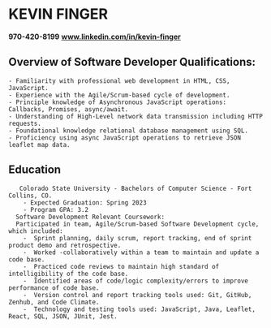 # KEVIN FINGER 
**970-420-8199**
**www.linkedin.com/in/kevin-finger**

## Overview of Software Developer Qualifications:
	- Familiarity with professional web development in HTML, CSS, JavaScript. 
	- Experience with the Agile/Scrum-based cycle of development. 
	- Principle knowledge of Asynchronous JavaScript operations: Callbacks, Promises, async/await. 
	- Understanding of High-Level network data transmission including HTTP requests. 
	- Foundational knowledge relational database management using SQL.  
	- Proficiency using async JavaScript operations to retrieve JSON leaflet map data.  

## Education 
	   Colorado State University - Bachelors of Computer Science - Fort Collins, CO. 
	    - Expected Graduation: Spring 2023 
	    - Program GPA: 3.2
      Software Development Relevant Coursework:
	  Participated in team, Agile/Scrum-based Software Development cycle, which included: 
	    -  Sprint planning, daily scrum, report tracking, end of sprint product demo and retrospective.                              	    
	    -  Worked -collaboratively within a team to maintain and update a code base.  
	    -  Practiced code reviews to maintain high standard of intelligibility of the code base.
	    -  Identified areas of code/logic complexity/errors to improve performance of code base. 
	    -  Version control and report tracking tools used: Git, GitHub, Zenhub, and Code Climate. 	    	    
	    -  Technology and testing tools used: JavaScript, Java, Leaflet, React, SQL, JSON, JUnit, Jest.

